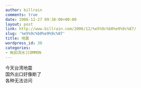 ```yaml
---
author: billrain
comments: true
date: 2006-12-27 09:38:00+00:00
layout: post
link: http://www.billrain.com/2006/12/%e5%9c%b0%e9%9c%87/
slug: '%e5%9c%b0%e9%9c%87'
title: 地震
wordpress_id: 30
categories:
- 帐如流水|COMMON
---
```


今天台湾地震  
国外出口好像断了  
各种无法访问
